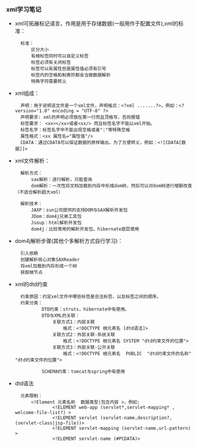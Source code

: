 ### xml学习笔记

- xml可拓展标记语言，作用是用于存储数据(一般用作于配置文件),xml的标准：

		标准：
			区分大小
			有根标签同时可以自定义标签
			标签必须有关闭标签
			标签可以有属性但是属性值必须有引号
			标签内的空格和制表符都会当做数据解析
			特殊字符需要转义
		

- xml组成：

		声明：用于说明该文件是一个xml文件，声明格式：<?xml .......?>，例如：<? version="1.0" encoding = "UTF-8" ?>
		声明要求: xml的声明必须放在第一行而且顶格写，否则报错
		标签要求： <xx></xx>或者<xx/> 而且标签名字不能以xml开始。
		标签名字：标签名字中不能出现空格或者":"等特殊空格
		属性格式：<xx 属性名="属性值"/> 
		CDATA：通过CDATA可以保证数据的原样输出，为了方便转义，例如：<![CDATA[数据]]>



- xml文件解析：
		
		解析方式：
			sax解析：逐行解析，只能查询
			dom解析：一次性将文档加载到内存中形成dom树，然后可以对dom树进行增删改查（不适合解析超大xml）

		解析技术：
			JAXP：sun公司提供的支持DOM与SAX解析开发包
			JDom：dom4j兄弟工具包
			Jsoup：html解析开发包
			dom4j：比较常用的解析开发包，hibernate底层使用
			
			

- dom4j解析步骤(其他个多解析方式自行学习)：

		引入依赖
		创建解析核心对象SAXReader
		将xml加载到内存形成一个树
		获取根节点			
				
			
- xml的dtd约束

		约束原因：约定xml文件中哪些标签是合法标签，以及标签之间的顺序。
		约束分类：
				DTD约束：struts，hibernate中有使用。
				DTD与XML的关联：
					关联方式1：内部关联
						格式：<!DOCTYPE 根元素名 [dtd语法]>
					关联方式2：外部关联-系统关联
						格式：<!DOCTYPE 根元素名 SYSTEM "dtd约束文件的位置">
					关联方式3：外部关联-公共关联
						格式：<!DOCTYPE 根元素名  PUBLIC  "dtd约束文件的名称" "dtd约束文件的位置">
				
				SCHEMA约束：tomcat与spring中有使用
		
		
- dtd语法
		
		元素限制：
			<!Element 元素名称  数据类型|包含内容 >，例如:
					<!ELEMENT web-app (servlet*,servlet-mapping* , welcome-file-list?) >
					<!ELEMENT servlet (servlet-name,description?,(servlet-class|jsp-file))>
					<!ELEMENT servlet-mapping (servlet-name,url-pattern) >
					<!ELEMENT servlet-name (#PCDATA)>
		
		
		
		
		
		
		
			
			